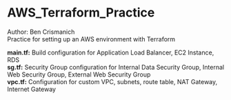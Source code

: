 # AWS_Terraform_Practice
Author: Ben Crismanich
</br>Practice for setting up an AWS environment with Terraform

<p><b>main.tf:</b> Build configuration for Application Load Balancer, EC2 Instance, RDS
</br><b>sg.tf:</b> Security Group configuration for Internal Data Security Group, Internal Web Security Group, External Web Security Group
</br><b>vpc.tf:</b> Configuration for custom VPC, subnets, route table, NAT Gateway, Internet Gateway
</p>

